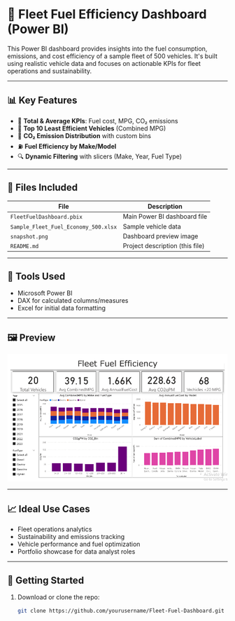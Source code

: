 # 🚚 Fleet Fuel Efficiency Dashboard (Power BI)

This Power BI dashboard provides insights into the fuel consumption, emissions, and cost efficiency of a sample fleet of 500 vehicles. It's built using realistic vehicle data and focuses on actionable KPIs for fleet operations and sustainability.

---

## 📊 Key Features

- 📌 **Total & Average KPIs**: Fuel cost, MPG, CO₂ emissions
- 🧾 **Top 10 Least Efficient Vehicles** (Combined MPG)
- 🧯 **CO₂ Emission Distribution** with custom bins
- ⛽ **Fuel Efficiency by Make/Model**
- 🔍 **Dynamic Filtering** with slicers (Make, Year, Fuel Type)

---

## 📂 Files Included

| File | Description |
|------|-------------|
| `FleetFuelDashboard.pbix` | Main Power BI dashboard file |
| `Sample_Fleet_Fuel_Economy_500.xlsx` | Sample vehicle data |
| `snapshot.png` | Dashboard preview image |
| `README.md` | Project description (this file) |

---

## 📌 Tools Used

- Microsoft Power BI
- DAX for calculated columns/measures
- Excel for initial data formatting

---

## 🖼️ Preview

![Dashboard Preview](Screenshot.PNG)

---

## 📈 Ideal Use Cases

- Fleet operations analytics
- Sustainability and emissions tracking
- Vehicle performance and fuel optimization
- Portfolio showcase for data analyst roles

---

## 🚀 Getting Started

1. Download or clone the repo:
   ```bash
   git clone https://github.com/yourusername/Fleet-Fuel-Dashboard.git
